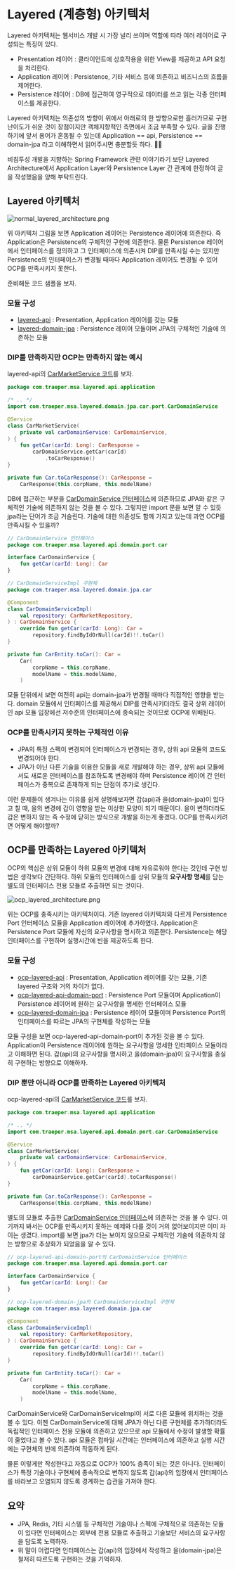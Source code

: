 # Layered (계층형) 아키텍처

Layered 아키텍처는 웹서비스 개발 시 가장 널리 쓰이며 역할에 따라 여러 레이어로 구성되는 특징이 있다.
* Presentation 레이어 : 클라이언트에 상호작용을 위한 View를 제공하고 API 요청을 처리한다.
* Application 레이어 : Persistence, 기타 서비스 등에 의존하고 비즈니스의 흐름을 제어한다.
* Persistence 레이어 : DB에 접근하여 영구적으로 데이터를 쓰고 읽는 각종 인터페이스를 제공한다.

Layered 아키텍처는 의존성의 방향이 위에서 아래로의 한 방향으로만 흘러가므로 구현 난이도가 쉬운 것이 장점이지만 객체지향적인 측면에서 조금 부족할 수 있다. 
글을 진행하기에 앞서 용어가 혼동될 수 있는데 Application == api, Persistence == domain-jpa 라고 이해하면서 읽어주시면 충분할듯 하다.  🙇‍🙇‍️

비침투성 개발을 지향하는 Spring Framework 관련 이야기라기 보단 Layered Architecture에서 Application Layer와 Persistence Layer 간 관계에 한정하여 글을 작성했음을 양해 부탁드린다.

## Layered 아키텍처
![normal_layered_architecture.png](./resources/normal_layered_architecture.png)

위 아키텍처 그림을 보면 Application 레이어는 Persistence 레이어에 의존한다. 즉 Application은 Persistence의 구체적인 구현에 의존한다. 물론 Persistence 레이어에서 인터페이스를 정의하고 그 인터페이스에 의존시켜 DIP를 만족시킬 수는 있지만 Persistence의 인터페이스가 변경될 때마다 Application 레이어도 변경될 수 있어 OCP를 만족시키지 못한다.

준비해둔 코드 샘플을 보자.

### 모듈 구성
* [layered-api](layered-api%2Fsrc%2Fmain%2Fkotlin%2Fcom%2Ftraeper%2Fmsa%2Flayered%2Fapi) : Presentation, Application 레이어를 갖는 모듈
* [layered-domain-jpa](layered-domain-jpa%2Fsrc%2Fmain%2Fkotlin%2Fcom%2Ftraeper%2Fmsa%2Flayered%2Fdomain%2Fjpa) : Persistence 레이어 모듈이며 JPA의 구체적인 기술에 의존하는 모듈 

### DIP를 만족하지만 OCP는 만족하지 않는 예시

layered-api의 [CarMarketService 코드](layered-api%2Fsrc%2Fmain%2Fkotlin%2Fcom%2Ftraeper%2Fmsa%2Flayered%2Fapi%2Fapplication%2FCarMarketService.kt)를 보자.
```kotlin
package com.traeper.msa.layered.api.application

/* .. */
import com.traeper.msa.layered.domain.jpa.car.port.CarDomainService

@Service
class CarMarketService(
    private val carDomainService: CarDomainService,
) {
    fun getCar(carId: Long): CarResponse =
        carDomainService.getCar(carId)
            .toCarResponse()
}

private fun Car.toCarResponse(): CarResponse =
    CarResponse(this.corpName, this.modelName)
```

DB에 접근하는 부분을 [CarDomainService 인터페이스](layered-domain-jpa%2Fsrc%2Fmain%2Fkotlin%2Fcom%2Ftraeper%2Fmsa%2Flayered%2Fdomain%2Fjpa%2Fcar%2Fport%2FCarDomainService.kt)에 의존하므로 JPA와 같은 구체적인 기술에 의존하지 않는 것을 볼 수 있다. 그렇지만 import 문을 보면 알 수 있듯 jpa라는 단어가 조금 거슬린다. 기술에 대한 의존성도 함께 가지고 있는데 과연 OCP를 만족시킬 수 있을까? 

```kotlin
// CarDomainService 인터페이스
package com.traeper.msa.layered.api.domain.port.car

interface CarDomainService {
    fun getCar(carId: Long): Car
}

// CarDomainServiceImpl 구현체
package com.traeper.msa.layered.domain.jpa.car

@Component
class CarDomainServiceImpl(
    val repository: CarMarketRepository,
) : CarDomainService {
    override fun getCar(carId: Long): Car =
        repository.findByIdOrNull(carId)!!.toCar()
}

private fun CarEntity.toCar(): Car =
    Car(
        corpName = this.corpName,
        modelName = this.modelName,
    )
```

모듈 단위에서 보면 여전히 api는 domain-jpa가 변경될 때마다 직접적인 영향을 받는다. domain 모듈에서 인터페이스를 제공해서 DIP를 만족시키더라도 결국 상위 레이어인 api 모듈 입장에선 저수준의 인터페이스에 종속되는 것이므로 OCP에 위배된다. 

### OCP를 만족시키지 못하는 구체적인 이유
* JPA의 특정 스펙이 변경되어 인터페이스가 변경되는 경우, 상위 api 모듈의 코드도 변경되어야 한다.
* JPA가 아닌 다른 기술을 이용한 모듈을 새로 개발해야 하는 경우, 상위 api 모듈에서도 새로운 인터페이스를 참조하도록 변경해야 하며 Persistence 레이어 간 인터페이스가 중복으로 존재하게 되는 단점이 추가로 생긴다. 

이런 문제들이 생겨나는 이유를 쉽게 설명해보자면 갑(api)과 을(domain-jpa)이 있다고 칠 때, 을의 변경에 갑이 영향을 받는 이상한 모양이 되기 때문이다. 을이 변하더라도 갑은 변하지 않는 즉 수정에 닫히는 방식으로 개발을 하는게 좋겠다. OCP를 만족시키려면 어떻게 해야할까? 
 
## OCP를 만족하는 Layered 아키텍처
OCP의 핵심은 상위 모듈이 하위 모듈의 변경에 대해 자유로워야 한다는 것인데 구현 방법은 생각보다 간단하다. 하위 모듈의 인터페이스를 상위 모듈의 **요구사항 명세**를 담는 별도의 인터페이스 전용 모듈로 추출하면 되는 것이다. 

![ocp_layered_architecture.png](./resources/ocp_layered_architecture.png)

위는 OCP를 충족시키는 아키텍처이다. 기존 layered 아키텍처와 다르게 Persistence Port 인터페이스 모듈을 Application 레이어에 추가하였다.
Application은 Persistence Port 모듈에 자신의 요구사항을 명시하고 의존한다. Persistence는 해당 인터페이스를 구현하며 실행시간에 빈을 제공하도록 한다.

### 모듈 구성
* [ocp-layered-api](ocp-layered-api%2Fsrc%2Fmain%2Fkotlin%2Fcom%2Ftraeper%2Fmsa%2Flayered%2Fapi) : Presentation, Application 레이어를 갖는 모듈, 기존 layered 구조와 거의 차이가 없다.
* [ocp-layered-api-domain-port](ocp-layered-api-domain-port%2Fsrc%2Fmain%2Fkotlin%2Fcom%2Ftraeper%2Fmsa%2Flayered%2Fapi%2Fdomain%2Fport) : Persistence Port 모듈이며 Application이 Persistence 레이어에 원하는 요구사항을 명세한 인터페이스 모듈
* [ocp-layered-domain-jpa](ocp-layered-domain-jpa%2Fsrc%2Fmain%2Fkotlin%2Fcom%2Ftraeper%2Fmsa%2Flayered%2Fdomain%2Fjpa) : Persistence 레이어 모듈이며 Persistence Port의 인터페이스를 따르는 JPA의 구현체를 작성하는 모듈

모듈 구성을 보면 ocp-layered-api-domain-port이 추가된 것을 볼 수 있다. Application이 Persistence 레이어에 원하는 요구사항을 명세한 인터페이스 모듈이라고 이해하면 된다. 갑(api)의 요구사항을 명시하고 을(domain-jpa)이 요구사항을 충실히 구현하는 방향으로 이해하자.

### DIP 뿐만 아니라 OCP를 만족하는 Layered 아키텍처

ocp-layered-api의 [CarMarketService 코드](ocp-layered-api%2Fsrc%2Fmain%2Fkotlin%2Fcom%2Ftraeper%2Fmsa%2Flayered%2Fapi%2Fapplication%2FCarMarketService.kt)를 보자.
```kotlin
package com.traeper.msa.layered.api.application

/* .. */
import com.traeper.msa.layered.api.domain.port.car.CarDomainService

@Service
class CarMarketService(
    private val carDomainService: CarDomainService,
) {
    fun getCar(carId: Long): CarResponse =
        carDomainService.getCar(carId).toCarResponse()
}

private fun Car.toCarResponse(): CarResponse =
    CarResponse(this.corpName, this.modelName)
```

별도의 모듈로 추출한 [CarDomainService 인터페이스](layered-domain-jpa%2Fsrc%2Fmain%2Fkotlin%2Fcom%2Ftraeper%2Fmsa%2Flayered%2Fdomain%2Fjpa%2Fcar%2Fport%2FCarDomainService.kt)에 의존하는 것을 볼 수 있다. 여기까지 봐서는 OCP를 만족시키지 못하는 예제와 다를 것이 거의 없어보이지만 이미 차이는 생겼다. import를 보면 jpa가 더는 보이지 않으므로 구체적인 기술에 의존하지 않는 방향으로 추상화가 되었음을 알 수 있다.  

```kotlin
// ocp-layered-api-domain-port의 CarDomainService 인터페이스
package com.traeper.msa.layered.api.domain.port.car

interface CarDomainService {
    fun getCar(carId: Long): Car
}

// ocp-layered-domain-jpa의 CarDomainServiceImpl 구현체
package com.traeper.msa.layered.domain.jpa.car

@Component
class CarDomainServiceImpl(
    val repository: CarMarketRepository,
) : CarDomainService {
    override fun getCar(carId: Long): Car =
        repository.findByIdOrNull(carId)!!.toCar()
}

private fun CarEntity.toCar(): Car =
    Car(
        corpName = this.corpName,
        modelName = this.modelName,
    )
```

CarDomainService와 CarDomainServiceImpl이 서로 다른 모듈에 위치하는 것을 볼 수 있다. 이젠 CarDomainService에 대해 JPA가 아닌 다른 구현체를 추가하더라도 독립적인 인터페이스 전용 모듈에 의존하고 있으므로 api 모듈에서 수정이 발생할 확률이 줄었다고 볼 수 있다.
api 모듈은 컴파일 시간에는 인터페이스에 의존하고 실행 시간에는 구현체의 빈에 의존하여 작동하게 된다.

물론 이렇게만 작성한다고 자동으로 OCP가 100% 충족이 되는 것은 아니다. 인터페이스가 특정 기술이나 구현체에 종속적으로 변하지 않도록 갑(api)의 입장에서 인터페이스를 바라보고 오염되지 않도록 경계하는 습관을 가져야 한다.

## 요약
* JPA, Redis, 기타 시스템 등 구체적인 기술이나 스펙에 구체적으로 의존하는 모듈이 있다면 인터페이스는 외부에 전용 모듈로 추출하고 기술보단 서비스의 요구사항을 담도록 노력하자. 
* 위 말이 어렵다면 인터페이스는 갑(api)의 입장에서 작성하고 을(domain-jpa)은 철저히 따르도록 구현하는 것을 기억하자.